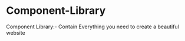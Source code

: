 # Component-Library
 Component Library:- Contain Everything you need to create a beautiful website 
